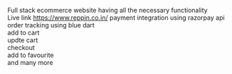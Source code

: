 Full stack ecommerce website having all the necessary functionality <br />
Live link https://www.reppin.co.in/
payment integration using razorpay api <br />
order tracking using blue dart <br />
add to cart <br />
updte cart <br />
checkout <br />
add to favourite <br />
and many more


